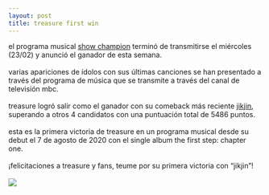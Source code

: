 ```yaml
---
layout: post
title: treasure first win
---
```


<article class="post">

  <div class="entry">
    el programa musical <a href="https://www.youtube.com/watch?v=GxKZ03uqnCY">show champion</a> terminó de transmitirse el miércoles (23/02) y anunció el ganador de esta semana.<br><br>
    varias apariciones de ídolos con sus últimas canciones se han presentado a través del programa de música que se transmite a través del canal de televisión mbc.<br><br>
    treasure logró salir como el ganador con su comeback más reciente <a href="https://www.youtube.com/watch?v=ZJaKdBBzUYk">jikjin</a>, superando a otros 4 candidatos con una puntuación total de 5486 puntos.<br><br>
    esta es la primera victoria de treasure en un programa musical desde su debut el 7 de agosto de 2020 con el single album the first step: chapter one.<br><br>
    ¡felicitaciones a treasure y fans, teume por su primera victoria con “jikjin”!<br><br>
    <img src="https://lh3.googleusercontent.com/oft4uC-gG_bGIy_nDF8K5pDz6rSuPulkc_fLu_2d7SRqXv-DS6eo6WP-CFRHiR31fpRng-6YZkC3YGJjqejAdetTL3hIWi2gzjCnRiYApAEY-xA=w1200-h630-rj-pp-e365">
  </div>
  
</article>
